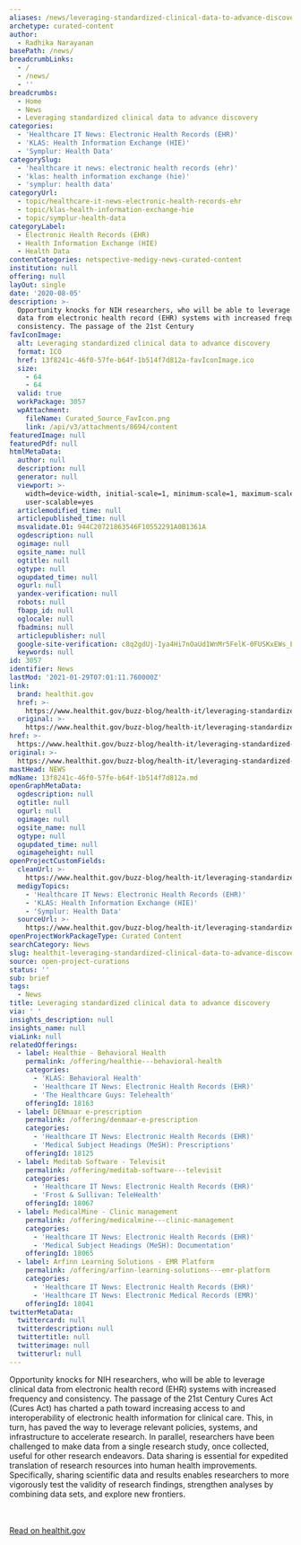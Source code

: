 ```yaml
---
aliases: /news/leveraging-standardized-clinical-data-to-advance-discovery
archetype: curated-content
author:
  - Radhika Narayanan
basePath: /news/
breadcrumbLinks:
  - /
  - /news/
  - ''
breadcrumbs:
  - Home
  - News
  - Leveraging standardized clinical data to advance discovery
categories:
  - 'Healthcare IT News: Electronic Health Records (EHR)'
  - 'KLAS: Health Information Exchange (HIE)'
  - 'Symplur: Health Data'
categorySlug:
  - 'healthcare it news: electronic health records (ehr)'
  - 'klas: health information exchange (hie)'
  - 'symplur: health data'
categoryUrl:
  - topic/healthcare-it-news-electronic-health-records-ehr
  - topic/klas-health-information-exchange-hie
  - topic/symplur-health-data
categoryLabel:
  - Electronic Health Records (EHR)
  - Health Information Exchange (HIE)
  - Health Data
contentCategories: netspective-medigy-news-curated-content
institution: null
offering: null
layOut: single
date: '2020-08-05'
description: >-
  Opportunity knocks for NIH researchers, who will be able to leverage clinical
  data from electronic health record (EHR) systems with increased frequency and
  consistency. The passage of the 21st Century
favIconImage:
  alt: Leveraging standardized clinical data to advance discovery
  format: ICO
  href: 13f8241c-46f0-57fe-b64f-1b514f7d812a-favIconImage.ico
  size:
    - 64
    - 64
  valid: true
  workPackage: 3057
  wpAttachment:
    fileName: Curated_Source_FavIcon.png
    link: /api/v3/attachments/8694/content
featuredImage: null
featuredPdf: null
htmlMetaData:
  author: null
  description: null
  generator: null
  viewport: >-
    width=device-width, initial-scale=1, minimum-scale=1, maximum-scale=2,
    user-scalable=yes
  articlemodified_time: null
  articlepublished_time: null
  msvalidate.01: 944C20721863546F10552291A0B1361A
  ogdescription: null
  ogimage: null
  ogsite_name: null
  ogtitle: null
  ogtype: null
  ogupdated_time: null
  ogurl: null
  yandex-verification: null
  robots: null
  fbapp_id: null
  oglocale: null
  fbadmins: null
  articlepublisher: null
  google-site-verification: c8q2gdUj-Iya4Hi7nOaUd1WnMr5FelK-0FUSKxEWs_E
  keywords: null
id: 3057
identifier: News
lastMod: '2021-01-29T07:01:11.760000Z'
link:
  brand: healthit.gov
  href: >-
    https://www.healthit.gov/buzz-blog/health-it/leveraging-standardized-clinical-data-to-advance-discovery
  original: >-
    https://www.healthit.gov/buzz-blog/health-it/leveraging-standardized-clinical-data-to-advance-discovery
href: >-
  https://www.healthit.gov/buzz-blog/health-it/leveraging-standardized-clinical-data-to-advance-discovery
original: >-
  https://www.healthit.gov/buzz-blog/health-it/leveraging-standardized-clinical-data-to-advance-discovery
mastHead: NEWS
mdName: 13f8241c-46f0-57fe-b64f-1b514f7d812a.md
openGraphMetaData:
  ogdescription: null
  ogtitle: null
  ogurl: null
  ogimage: null
  ogsite_name: null
  ogtype: null
  ogupdated_time: null
  ogimageheight: null
openProjectCustomFields:
  cleanUrl: >-
    https://www.healthit.gov/buzz-blog/health-it/leveraging-standardized-clinical-data-to-advance-discovery
  medigyTopics:
    - 'Healthcare IT News: Electronic Health Records (EHR)'
    - 'KLAS: Health Information Exchange (HIE)'
    - 'Symplur: Health Data'
  sourceUrl: >-
    https://www.healthit.gov/buzz-blog/health-it/leveraging-standardized-clinical-data-to-advance-discovery
openProjectWorkPackageType: Curated Content
searchCategory: News
slug: healthit-leveraging-standardized-clinical-data-to-advance-discovery
source: open-project-curations
status: ''
sub: brief
tags:
  - News
title: Leveraging standardized clinical data to advance discovery
via: ' '
insights_description: null
insights_name: null
viaLink: null
relatedOfferings:
  - label: Healthie - Behavioral Health
    permalink: /offering/healthie---behavioral-health
    categories:
      - 'KLAS: Behavioral Health'
      - 'Healthcare IT News: Electronic Health Records (EHR)'
      - 'The Healthcare Guys: Telehealth'
    offeringId: 18163
  - label: DENmaar e-prescription
    permalink: /offering/denmaar-e-prescription
    categories:
      - 'Healthcare IT News: Electronic Health Records (EHR)'
      - 'Medical Subject Headings (MeSH): Prescriptions'
    offeringId: 18125
  - label: Meditab Software - Televisit
    permalink: /offering/meditab-software---televisit
    categories:
      - 'Healthcare IT News: Electronic Health Records (EHR)'
      - 'Frost & Sullivan: TeleHealth'
    offeringId: 18067
  - label: MedicalMine - Clinic management
    permalink: /offering/medicalmine---clinic-management
    categories:
      - 'Healthcare IT News: Electronic Health Records (EHR)'
      - 'Medical Subject Headings (MeSH): Documentation'
    offeringId: 18065
  - label: Arfinn Learning Solutions - EMR Platform
    permalink: /offering/arfinn-learning-solutions---emr-platform
    categories:
      - 'Healthcare IT News: Electronic Health Records (EHR)'
      - 'Healthcare IT News: Electronic Medical Records (EMR)'
    offeringId: 18041
twitterMetaData:
  twittercard: null
  twitterdescription: null
  twittertitle: null
  twitterimage: null
  twitterurl: null
---
```

Opportunity knocks for NIH researchers, who will be able to leverage clinical data from electronic health record (EHR) systems with increased frequency and consistency. The passage of the 21st Century Cures Act (Cures Act) has charted a path toward increasing access to and interoperability of electronic health information for clinical care. This, in turn, has paved the way to leverage relevant policies, systems, and infrastructure to accelerate research. In parallel, researchers have been challenged to make data from a single research study, once collected, useful for other research endeavors. Data sharing is essential for expedited translation of research resources into human health improvements. Specifically, sharing scientific data and results enables researchers to more vigorously test the validity of research findings, strengthen analyses by combining data sets, and explore new frontiers.

<br><br><a target="_blank" href=https://www.healthit.gov/buzz-blog/health-it/leveraging-standardized-clinical-data-to-advance-discovery>Read on healthit.gov</a>